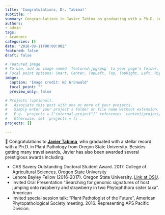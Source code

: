 ```yaml
---
title: 'Congratulations, Dr. Tabima!'
subtitle: ''
summary: Congratulations to Javier Tabima on graduating with a Ph.D. in Plant Pathology from Oregon State University.
authors:
- admin
tags:
- Academic
categories: []
date: "2018-08-11T00:00:00Z"
featured: false
draft: false

# Featured image
# To use, add an image named `featured.jpg/png` to your page's folder.
# Focal point options: Smart, Center, TopLeft, Top, TopRight, Left, Right, BottomLeft, Bottom, BottomRight
image:
  caption: 'Image credit: NJ Grünwald'
  focal_point: ""
  preview_only: false

# Projects (optional).
#   Associate this post with one or more of your projects.
#   Simply enter your project's folder or file name without extension.
#   E.g. `projects = ["internal-project"]` references `content/project/deep-learning/index.md`.
#   Otherwise, set `projects = []`.
projects: []

---
```


:clap: Congratulations to [**Javier Tabima**](http://people.oregonstate.edu/~tabimaj/), who graduated with a stellar record with a Ph.D. in Plant Pathology from Oregon State University. Besides getting many travel awards, Javier has also been awarded several prestigious awards including:

- CAS Savery Outstanding Doctoral Student Award. 2017. College of Agricultural
Sciences, Oregon State University
- Lenore Bayley Fellow (2016-2017). Oregon State University. [Link at OSU](http://gradschool.oregonstate.edu/awards/recipients/javier-tabima).
- Invited Oral Presentation “Searching for genomic signatures of host jumping onto
raspberry and strawberry in two Phytophthora sister taxa”. American
- Invited special session talk: “Plant Pathologist of the Future”, American Phytopathological Society meeting. 2016. Representing APS Pacific Division. 
